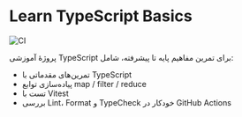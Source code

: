 # Learn TypeScript Basics

![CI](https://github.com/majidproject/learn-ts-basics/actions/workflows/ci.yml/badge.svg)

پروژهٔ آموزشی TypeScript برای تمرین مفاهیم پایه تا پیشرفته، شامل:
- تمرین‌های مقدماتی با TypeScript
- پیاده‌سازی توابع map / filter / reduce
- تست با Vitest
- بررسی Lint، Format و TypeCheck خودکار در GitHub Actions
